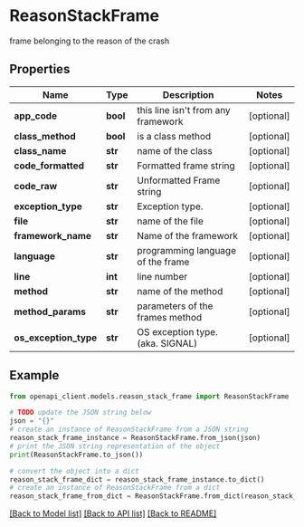 # ReasonStackFrame

frame belonging to the reason of the crash

## Properties

Name | Type | Description | Notes
------------ | ------------- | ------------- | -------------
**app_code** | **bool** | this line isn&#39;t from any framework | [optional] 
**class_method** | **bool** | is a class method | [optional] 
**class_name** | **str** | name of the class | [optional] 
**code_formatted** | **str** | Formatted frame string | [optional] 
**code_raw** | **str** | Unformatted Frame string | [optional] 
**exception_type** | **str** | Exception type. | [optional] 
**file** | **str** | name of the file | [optional] 
**framework_name** | **str** | Name of the framework | [optional] 
**language** | **str** | programming language of the frame | [optional] 
**line** | **int** | line number | [optional] 
**method** | **str** | name of the method | [optional] 
**method_params** | **str** | parameters of the frames method | [optional] 
**os_exception_type** | **str** | OS exception type. (aka. SIGNAL) | [optional] 

## Example

```python
from openapi_client.models.reason_stack_frame import ReasonStackFrame

# TODO update the JSON string below
json = "{}"
# create an instance of ReasonStackFrame from a JSON string
reason_stack_frame_instance = ReasonStackFrame.from_json(json)
# print the JSON string representation of the object
print(ReasonStackFrame.to_json())

# convert the object into a dict
reason_stack_frame_dict = reason_stack_frame_instance.to_dict()
# create an instance of ReasonStackFrame from a dict
reason_stack_frame_from_dict = ReasonStackFrame.from_dict(reason_stack_frame_dict)
```
[[Back to Model list]](../README.md#documentation-for-models) [[Back to API list]](../README.md#documentation-for-api-endpoints) [[Back to README]](../README.md)


